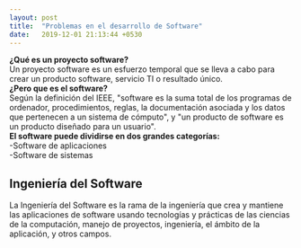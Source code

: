 ```yaml
---
layout: post
title:  "Problemas en el desarrollo de Software"
date:   2019-12-01 21:13:44 +0530
---
```

 
<p><b>¿Qué es un proyecto software?</b><br>
Un proyecto software es un esfuerzo temporal que se lleva a cabo para crear un producto software, servicio TI o resultado único.<br>
<b>¿Pero que es el software?</b><br>
Según la definición del IEEE, "software es la suma total de los programas de ordenador, procedimientos, reglas, la documentación asociada y los datos que pertenecen a un sistema de cómputo", y "un producto de software es un producto diseñado para un usuario".<br>
<b>El software puede dividirse en dos grandes categorías:</b><br>
-Software de aplicaciones<br>
-Software de sistemas</p>
<h2>Ingeniería del Software</h2>
<p>La Ingeniería del Software es la rama de la ingeniería que crea y mantiene las aplicaciones de software usando tecnologías y prácticas de las ciencias de la computación, manejo de proyectos, ingeniería, el ámbito de la aplicación, y otros campos.</p>
